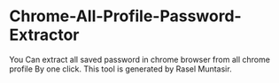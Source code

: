 # Chrome-All-Profile-Password-Extractor
You Can extract all saved password in chrome browser from all chrome profile By one click.
This tool is generated by Rasel Muntasir. 